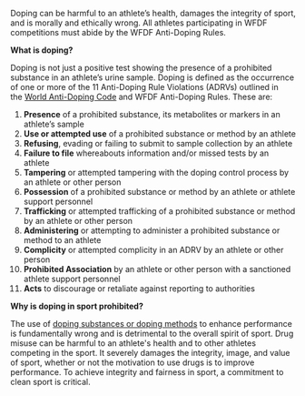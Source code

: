 Doping can be harmful to an athlete’s health, damages the integrity of sport, and is morally and ethically wrong. All athletes participating in WFDF competitions must abide by the WFDF Anti-Doping Rules.

**What is doping?**

Doping is not just a positive test showing the presence of a prohibited substance in an athlete’s urine sample. Doping is defined as the occurrence of one or more of the 11 Anti-Doping Rule Violations (ADRVs) outlined in the [World Anti-Doping Code](https://www.wada-ama.org/en/resources/the-code/world-anti-doping-code) and WFDF Anti-Doping Rules. These are:

1. **Presence** of a prohibited substance, its metabolites or markers in an athlete’s sample
2. **Use or attempted use** of a prohibited substance or method by an athlete
3. **Refusing**, evading or failing to submit to sample collection by an athlete
4. **Failure to file** whereabouts information and/or missed tests by an athlete
5. **Tampering** or attempted tampering with the doping control process by an athlete or other person
6. **Possession** of a prohibited substance or method by an athlete or athlete support personnel
7. **Trafficking** or attempted trafficking of a prohibited substance or method by an athlete or other person
8. **Administering** or attempting to administer a prohibited substance or method to an athlete
9. **Complicity** or attempted complicity in an ADRV by an athlete or other person
10. **Prohibited Association** by an athlete or other person with a sanctioned athlete support personnel
11. **Acts** to discourage or retaliate against reporting to authorities

**Why is doping in sport prohibited?**

The use of [doping substances or doping methods](https://www.wada-ama.org/en/prohibited-list#search-anchor) to enhance performance is fundamentally wrong and is detrimental to the overall spirit of sport. Drug misuse can be harmful to an athlete's health and to other athletes competing in the sport. It severely damages the integrity, image, and value of sport, whether or not the motivation to use drugs is to improve performance. To achieve integrity and fairness in sport, a commitment to clean sport is critical.